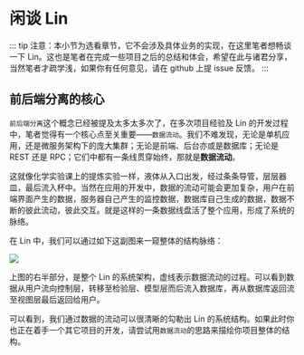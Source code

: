 # <H2Icon /> 闲谈 Lin

::: tip
注意：本小节为选看章节，它不会涉及具体业务的实现，在这里笔者想畅谈一下 Lin。这也是笔者在完成一些项目之后的总结和体会，希望在此与诸君分享，当然笔者才疏学浅，如果你有任何意见，请在 github 上提 issue 反馈。
:::

## 前后端分离的核心

`前后端分离`这个概念已经被提及太多太多次了，在多次项目经验及 Lin 的开发过程中，笔者觉得有一个核心点至关重要——`数据流动`。我们不难发现，无论是单机应用，还是微服务架构下的庞大集群；无论是前端、后台亦或是数据库；无论是 REST 还是 RPC；它们中都有一条线贯穿始终，那就是**数据流动**。

这就像化学实验课上的提炼实验一样，液体从入口出发，经过条条导管，层层器皿，最后流入杯中。当然在应用的开发中，数据的流动可能会更加复杂，用户在前端界面产生的数据，服务器自己产生的监控数据，数据库自己生成的数据，数据不断的彼此流动，彼此交互。就是这样的一条数据线盘活了整个应用，形成了系统的脉络。

在 Lin 中，我们可以通过如下这副图来一窥整体的结构脉络：

<img-wrapper>
  <img src="https://consumerminiaclprd01.blob.core.chinacloudapi.cn/miniappbackground/sfgmember/lin/docs/structure.png"/>
</img-wrapper>

上图的右半部分，是整个 Lin 的系统架构，虚线表示数据流动的过程。可以看到数据从用户流向控制层，转移至检验层、模型层而后流入数据库，再从数据库返回流至视图层最后返回给用户。

可以看到，我们通过数据的流动可以很清晰的勾勒出 Lin 的系统结构。如果此时你也正在着手一个其它项目的开发，请尝试用`数据流动`的思路来描绘你项目整体的结构。
